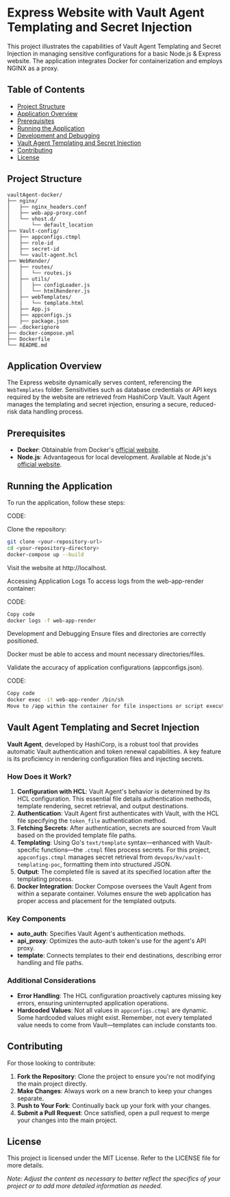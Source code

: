 # Express Website with Vault Agent Templating and Secret Injection

This project illustrates the capabilities of Vault Agent Templating and Secret Injection in managing sensitive configurations for a basic Node.js & Express website. The application integrates Docker for containerization and employs NGINX as a proxy.

## Table of Contents

- [Project Structure](#project-structure)
- [Application Overview](#application-overview)
- [Prerequisites](#prerequisites)
- [Running the Application](#running-the-application)
- [Development and Debugging](#development-and-debugging)
- [Vault Agent Templating and Secret Injection](#vault-agent-templating-and-secret-injection)
- [Contributing](#contributing)
- [License](#license)

## Project Structure
```ascii
vaultAgent-docker/
├── nginx/
│   ├── nginx_headers.conf
│   ├── web-app-proxy.conf
│   └── vhost.d/
│       └── default_location
├── Vault-config/
│   ├── appconfigs.ctmpl
│   ├── role-id
│   ├── secret-id
│   └── vault-agent.hcl
├── WebRender/
│   ├── routes/
│   │   └── routes.js
│   ├── utils/
│   │   ├── configLoader.js
│   │   └── htmlRenderer.js
│   ├── webTemplates/
│   |   └── template.html
│   ├── App.js
│   ├── appconfigs.js
│   ├── package.json
├── .dockerignore
├── docker-compose.yml
├── Dockerfile
└── README.md
```

## Application Overview

The Express website dynamically serves content, referencing the `WebTemplates` folder. Sensitivities such as database credentials or API keys required by the website are retrieved from HashiCorp Vault. Vault Agent manages the templating and secret injection, ensuring a secure, reduced-risk data handling process.

## Prerequisites

- **Docker**: Obtainable from Docker's [official website](https://www.docker.com/).
- **Node.js**: Advantageous for local development. Available at Node.js's [official website](https://nodejs.org/).

## Running the Application

To run the application, follow these steps:

CODE:

Clone the repository:
```bash
git clone <your-repository-url>
cd <your-repository-directory>
docker-compose up --build
 ```

Visit the website at http://localhost.

Accessing Application Logs
To access logs from the web-app-render container:

CODE:

```bash
Copy code
docker logs -f web-app-render
```

Development and Debugging
Ensure files and directories are correctly positioned.

Docker must be able to access and mount necessary directories/files.

Validate the accuracy of application configurations (appconfigs.json).

CODE:

```bash
Copy code
docker exec -it web-app-render /bin/sh
Move to /app within the container for file inspections or script executions.
```

## Vault Agent Templating and Secret Injection

**Vault Agent**, developed by HashiCorp, is a robust tool that provides automatic Vault authentication and token renewal capabilities. A key feature is its proficiency in rendering configuration files and injecting secrets.

### How Does it Work?

1. **Configuration with HCL**: Vault Agent's behavior is determined by its HCL configuration. This essential file details authentication methods, template rendering, secret retrieval, and output destinations.
2. **Authentication**: Vault Agent first authenticates with Vault, with the HCL file specifying the `token_file` authentication method.
3. **Fetching Secrets**: After authentication, secrets are sourced from Vault based on the provided template file paths.
4. **Templating**: Using Go's `text/template` syntax—enhanced with Vault-specific functions—the `.ctmpl` files process secrets. For this project, `appconfigs.ctmpl` manages secret retrieval from `devops/kv/vault-templating-poc`, formatting them into structured JSON.
5. **Output**: The completed file is saved at its specified location after the templating process.
6. **Docker Integration**: Docker Compose oversees the Vault Agent from within a separate container. Volumes ensure the web application has proper access and placement for the templated outputs.

### Key Components

- **auto_auth**: Specifies Vault Agent's authentication methods.
- **api_proxy**: Optimizes the auto-auth token's use for the agent's API proxy.
- **template**: Connects templates to their end destinations, describing error handling and file paths.

### Additional Considerations

- **Error Handling**: The HCL configuration proactively captures missing key errors, ensuring uninterrupted application operations.
- **Hardcoded Values**: Not all values in `appconfigs.ctmpl` are dynamic. Some hardcoded values might exist. Remember, not every templated value needs to come from Vault—templates can include constants too.

## Contributing

For those looking to contribute:

1. **Fork the Repository**: Clone the project to ensure you're not modifying the main project directly.
2. **Make Changes**: Always work on a new branch to keep your changes separate.
3. **Push to Your Fork**: Continually back up your fork with your changes.
4. **Submit a Pull Request**: Once satisfied, open a pull request to merge your changes into the main project.

## License

This project is licensed under the MIT License. Refer to the LICENSE file for more details.

*Note: Adjust the content as necessary to better reflect the specifics of your project or to add more detailed information as needed.*
